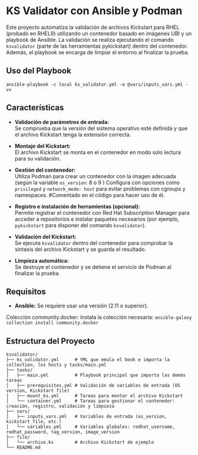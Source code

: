 # KS Validator con Ansible y Podman

Este proyecto automatiza la validación de archivos Kickstart para RHEL (probado en RHEL9) utilizando un contenedor basado en imágenes UBI y un playbook de Ansible.
La validación se realiza ejecutando el comando `ksvalidator` (parte de las herramientas pykickstart) dentro del contenedor.
Además, el playbook se encarga de limpiar el entorno al finalizar la prueba.

## Uso del Playbook
  `ansible-playbook -c local ks_validator.yml -e @vars/inputs_vars.yml -vv`


## Características

- **Validación de parámetros de entrada:**  
  Se comprueba que la versión del sistema operativo esté definida y que el archivo Kickstart tenga la extensión correcta.

- **Montaje del Kickstart:**  
  El archivo Kickstart se monta en el contenedor en modo solo lectura para su validación.

- **Gestión del contenedor:**  
  Utiliza Podman para crear un contenedor con la imagen adecuada (según la variable `os_version`: 8 o 9 )
  Configura con opciones como `privileged` y `network_mode: host` para evitar problemas con cgroups y namespaces. #Comentado en el código para hacer uso de él.

- **Registro e instalación de herramientas (opcional):**  
  Permite registrar el contenedor con Red Hat Subscription Manager para acceder a repositorios e instalar paquetes necesarios (por ejemplo, `pykickstart` para disponer del comando `ksvalidator`).

- **Validación del Kickstart:**  
  Se ejecuta `ksvalidator` dentro del contenedor para comprobar la sintaxis del archivo Kickstart y se guarda el resultado.

- **Limpieza automática:**  
  Se destruye el contenedor y se detiene el servicio de Podman al finalizar la prueba.

## Requisitos

- **Ansible:** Se requiere usar una versión (2.11 o superior).  

Colección community.docker:
Instala la colección necesaria:
    `ansible-galaxy collection install community.docker`

## Estructura del Proyecto

```plaintext
ksvalidator/
├── ks_validator.yml      # YML que emula el book e importa la collection, los hosts y tasks/main.yml
├── tasks/
│   ├── main.yml          # Playbook principal que importa las demás tareas
│   ├── prerequisites.yml # Validación de variables de entrada (OS version, Kickstart file)
│   ├── mount_ks.yml      # Tareas para montar el archivo Kickstart
│   └── container.yml     # Tareas para gestionar el contenedor: creación, registro, validación y limpieza
├── vars/
│   ├── inputs_vars.yml   # Variables de entrada (os_version, kickstart_file, etc.)
│   └── variables.yml     # Variables globales: redhat_username, redhat_password, tag_version, image_version
├── file/
│   └── archivo.ks        # Archivo Kickstart de ejemplo
└── README.md
